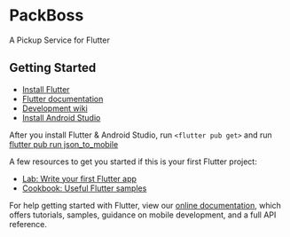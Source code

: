 # PackBoss

A Pickup Service for Flutter

## Getting Started

* [Install Flutter](https://flutter.dev/get-started/)
* [Flutter documentation](https://flutter.dev/docs)
* [Development wiki](https://github.com/flutter/flutter/wiki)
* [Install Android Studio](https://developer.android.com/studio/install)

After you install Flutter & Android Studio, run `<flutter pub get>` and run [flutter pub run json_to_mobile](https://pub.dev/packages/json_to_model/versions/1.4.0)

A few resources to get you started if this is your first Flutter project:

- [Lab: Write your first Flutter app](https://flutter.dev/docs/get-started/codelab)
- [Cookbook: Useful Flutter samples](https://flutter.dev/docs/cookbook)

For help getting started with Flutter, view our
[online documentation](https://flutter.dev/docs), which offers tutorials,
samples, guidance on mobile development, and a full API reference.
